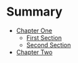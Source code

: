 # Summary

* [Chapter One](part1/README.md)
     * [First Section](part1/1.md)
     * [Second Section](part1/2.md)
* [Chapter Two](part2/README.md) 